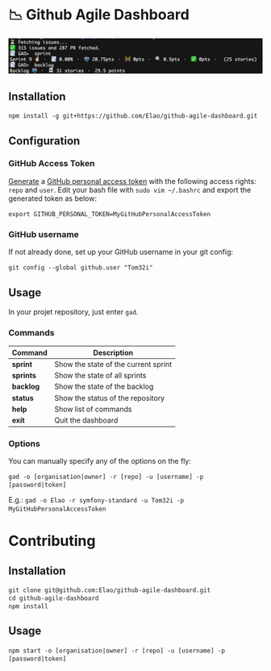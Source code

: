 # 📉 Github Agile Dashboard

![](demo.png)

## Installation

    npm install -g git+https://github.com/Elao/github-agile-dashboard.git

## Configuration

### GitHub Access Token

[Generate](https://github.com/settings/tokens) a [GitHub personal access token](https://help.github.com/articles/creating-a-personal-access-token-for-the-command-line/) with the following access rights: `repo` and `user`.
Edit your bash file with `sudo vim ~/.bashrc` and export the generated token as below:

    export GITHUB_PERSONAL_TOKEN=MyGitHubPersonalAccessToken

### GitHub username

If not already done, set up your GitHub username in your git config:

    git config --global github.user "Tom32i"

## Usage

In your projet repository, just enter `gad`.

### Commands

| Command | Description |
|---|---|
| __sprint__ | Show the state of the current sprint |
| __sprints__ | Show the state of all sprints |
| __backlog__ | Show the state of the backlog |
| __status__ | Show the status of the repository |
| __help__ | Show list of commands |
| __exit__ | Quit the dashboard |

### Options

You can manually specify any of the options on the fly:

    gad -o [organisation|owner] -r [repo] -u [username] -p [password|token]

E.g.: `gad -o Elao -r symfony-standard -u Tom32i -p MyGitHubPersonalAccessToken`


# Contributing

## Installation

    git clone git@github.com:Elao/github-agile-dashboard.git
    cd github-agile-dashboard
    npm install

## Usage

    npm start -o [organisation|owner] -r [repo] -u [username] -p [password|token]

